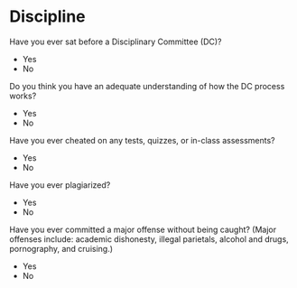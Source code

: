 # Discipline

Have you ever sat before a Disciplinary Committee (DC)?
  - Yes
  - No

Do you think you have an adequate understanding of how the DC process works?
  - Yes
  - No

Have you ever cheated on any tests, quizzes, or in-class assessments?
  - Yes
  - No

Have you ever plagiarized?
  - Yes
  - No

Have you ever committed a major offense without being caught? (Major offenses include: academic dishonesty, illegal parietals, alcohol and drugs, pornography, and cruising.)
  - Yes
  - No
